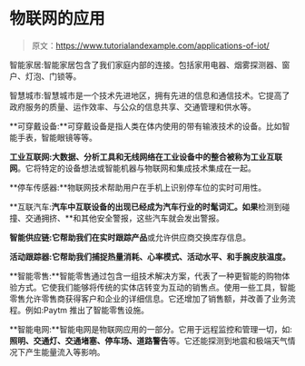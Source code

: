 # 物联网的应用

> 原文：<https://www.tutorialandexample.com/applications-of-iot/>

智能家居:智能家居包含了我们家庭内部的连接。包括家用电器、烟雾探测器、窗户、灯泡、门锁等。

智慧城市:智慧城市是一个技术先进地区，拥有先进的信息和通信技术。它提高了政府服务的质量、运作效率、与公众的信息共享、交通管理和供水等。

**可穿戴设备:**可穿戴设备是指人类在体内使用的带有输液技术的设备。比如智能手表，智能眼镜等等。

**工业互联网:**大数据、分析工具和无线网络在工业设备中的整合被称为**工业互联网**。它将特定的设备想法或智能机器与物联网和集成技术集成在一起。

**停车传感器:**物联网技术帮助用户在手机上识别停车位的实时可用性。

**互联汽车:**汽车中互联设备的出现已经成为汽车行业的时髦词汇。如果**检测到碰撞、交通拥挤、**和其他安全警报，这些汽车就会发出警报。

**智能供应链:**它帮助我们在**实时跟踪产品**或允许供应商交换库存信息。

**活动跟踪器:**它帮助我们捕捉**热量消耗、心率模式、活动水平、**和**手腕皮肤温度。**

**智能零售:**智能零售通过包含一组技术解决方案，代表了一种更智能的购物体验方式。它使我们能够将传统的实体店转变为互动的销售点。使用一些工具，智能零售允许零售商获得客户和企业的详细信息。它还增加了销售额，并改善了业务流程。例如:Paytm 推出了智能零售设施。

**智能电网:**智能电网是物联网应用的一部分。它用于远程监控和管理一切，如:**照明、交通灯、交通堵塞、停车场、道路警告**等。它还能探测到地震和极端天气情况下产生能量流入等影响。